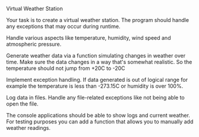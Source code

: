 Virtual Weather Station

Your task is to create a virtual weather station. 
The program should handle any exceptions that may occur during runtime. 

Handle various aspects like temperature, humidity, wind speed and atmospheric pressure.

Generate weather data via a function simulating changes in weather over time. 
Make sure the data changes in a way that's somewhat realistic. 
So the temperature should not jump from +20C to -20C

Implement exception handling. 
If data generated is out of logical range for example the temperature is less than -273.15C or humidity is over 100%. 

Log data in files. 
Handle any file-related exceptions like not being able to open the file. 

The console applications should be able to show logs and current weather. 
For testing purposes you can add a function that allows you to manually add weather readings.
